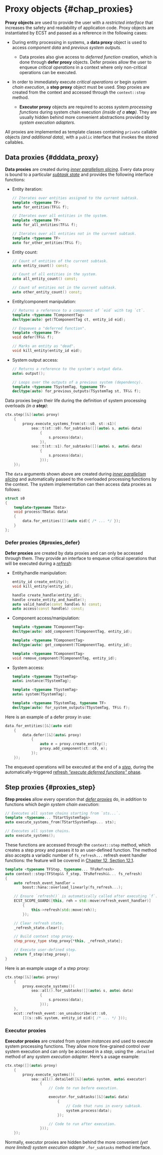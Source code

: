 


# Proxy objects {#chap_proxies}

**Proxy objects** are used to provide the user with a *restricted interface* that increases the safety and readability of application code. Proxy objects are instantiated by ECST and passed as a reference in the following cases:

* During entity processing in systems, a **data proxy** object is used to access *component data* and *previous system outputs*.

    * Data proxies also give access to *deferred function* creation, which is done through **defer proxy** objects. Defer proxies allow the user to enqueue *critical operations* in a context where only non-critical operations can be executed.

* In order to immediately execute *critical operations* or begin *system chain execution*, a **step proxy** object must be used. Step proxies are created from the context and accessed through the `context::step` method.

    * **Executor proxy** objects are required to access *system processing functions* during system chain execution *(inside of a **step**)*. They are usually hidden behind more convenient abstractions provided by *system execution adapters*.

All proxies are implemented as template classes containing `private` callable objects *(and additional data)*, with a `public` interface that invokes the stored callables.


## Data proxies {#dddata_proxy}

**Data proxies** are created during [*inner parallelism slicing*](#inner_par_slicing). Every data proxy is bound to a particular [*subtask state*](#storage_state) and provides the following interface functions:

* Entity iteration:

    ```cpp
    // Iterates over entities assigned to the current subtask.
    template <typename TF>
    auto for_entities(TF&& f);

    // Iterates over all entities in the system.
    template <typename TF>
    auto for_all_entities(TF&& f);

    // Iterates over all entities not in the current subtask.
    template <typename TF>
    auto for_other_entities(TF&& f);
    ```

* Entity count:

    ```cpp
    // Count of entities of the current subtask.
    auto entity_count() const;

    // Count of all entities in the system.
    auto all_entity_count() const;

    // Count of entities not in the current subtask.
    auto other_entity_count() const;
    ```

* Entity/component manipulation:

    ```cpp
    // Returns a reference to a component of `eid` with tag `ct`.
    template <typename TComponentTag>
    decltype(auto) get(TComponentTag ct, entity_id eid);

    // Enqueues a "deferred function".
    template <typename TF>
    void defer(TF&& f);

    // Marks an entity as "dead".
    void kill_entity(entity_id eid);
    ```

* System output access:

    ```cpp
    // Returns a reference to the system's output data.
    auto& output();

    // Loops over the outputs of a previous system (dependency).
    template <typename TSystemTag, typename TF>
    decltype(auto) for_previous_outputs(TSystemTag st, TF&& f);
    ```

Data proxies begin their life during the definition of system processing overloads *(in a **step**)*:

```cpp
ctx.step([&](auto& proxy)
    {
        proxy.execute_systems_from(st::s0, st::s1)(
            sea::t(st::s0).for_subtasks([](auto& s, auto& data)
                {
                    s.process(data);
                }),
            sea::t(st::s1).for_subtasks([](auto& s, auto& data)
                {
                    s.process(data);
                }));
    });
```

The `data` arguments shown above are created during [*inner parallelism slicing*](#inner_par_slicing) and automatically passed to the overloaded processing functions by the context. The system implementation can then access data proxies as follows:

```cpp
struct s0
{
    template<typename TData>
    void process(TData& data)
    {
        data.for_entities([](auto eid){ /* ... */ });
    }
};
```


### Defer proxies {#proxies_defer}

**Defer proxies** are created by data proxies and can only be accessed through them. They provide an interface to enqueue critical operations that will be executed during a [*refresh*](#flow_refresh):

* Entity/handle manipulation:

    ```cpp
    entity_id create_entity();
    void kill_entity(entity_id);

    handle create_handle(entity_id);
    handle create_entity_and_handle();
    auto valid_handle(const handle& h) const;
    auto access(const handle&) const;
    ```

* Component access/manipulation:

    ```cpp
    template <typename TComponentTag>
    decltype(auto) add_component(TComponentTag, entity_id);

    template <typename TComponentTag>
    decltype(auto) get_component(TComponentTag, entity_id);

    template <typename TComponentTag>
    void remove_component(TComponentTag, entity_id);
    ```

* System access:

    ```cpp
    template <typename TSystemTag>
    auto& instance(TSystemTag);

    template <typename TSystemTag>
    auto& system(TSystemTag);

    template <typename TSystemTag, typename TF>
    decltype(auto) for_system_outputs(TSystemTag, TF&& f);
    ```

Here is an example of a defer proxy in use:

```cpp
data.for_entities([&](auto eid)
    {
        data.defer([&](auto& proxy)
            {
                auto e = proxy.create_entity();
                proxy.add_component(ct::c0, e);
            });
    });
```

The enqueued operations will be executed at the end of a [*step*](#step_stage), during the automatically-triggered [refresh *"execute deferred functions"* phase](#flow_exec_dfuncs).



## Step proxies {#proxies_step}

**Step proxies** allow every operation that [*defer proxies*](#proxies_defer) do, in addition to functions which *begin system chain execution*:

```cpp
// Executes all system chains starting from `sts...`.
template <typename... TStartSystemTags>
auto execute_systems_from(TStartSystemTags... sts);

// Executes all system chains.
auto execute_systems();
```

These functions are accessed through the `context::step` method, which creates a step proxy and passes it to an user-defined function. The method also accepts a variadic number of `fs_refresh...` refresh event handler functions: the feature will be covered in [Chapter 12, Section 12.1](#chap_advfeats).

```cpp
template <typename TFStep, typename... TFsRefresh>
auto context::step(TFStep&& f_step, TFsRefresh&&... fs_refresh)
{
    auto refresh_event_handler =
        boost::hana::overload_linearly(fs_refresh...);

    // Ensure `refresh()` is automatically called after executing `f`.
    ECST_SCOPE_GUARD([this, reh = std::move(refresh_event_handler)]
        {
            this->refresh(std::move(reh));
        });

    // Clear refresh state.
    _refresh_state.clear();

    // Build context step proxy.
    step_proxy_type step_proxy{*this, _refresh_state};

    // Execute user-defined step.
    return f_step(step_proxy);
}
```

Here is an example usage of a step proxy:

```cpp
ctx.step([&](auto& proxy)
    {
        proxy.execute_systems()(
            sea::all().for_subtasks([](auto& s, auto& data)
                {
                    s.process(data);
                }));
    },
    ecst::refresh_event::on_unsubscribe(st::s0,
        [](s::s0& system, entity_id eid){ /* ... */ }));
```



### Executor proxies

**Executor proxies** are created from *system instances* and used to execute system processing functions. They allow more fine-grained control over system execution and can only be accessed in a *step*, using the `.detailed` method of any *system execution adapter*. Here's a usage example:

```cpp
ctx.step([](auto& proxy)
    {
        proxy.execute_systems()(
            sea::all().detailed([&](auto& system, auto& executor)
                {
                    // Code to run before execution.

                    executor.for_subtasks([&](auto& data)
                        {
                            // Code that runs in every subtask.
                            system.process(data);
                        });

                    // Code to run after execution.
                }));
    });
```

Normally, executor proxies are hidden behind the more convenient *(yet more limited)* *system execution adapter* `.for_subtasks` method interface.